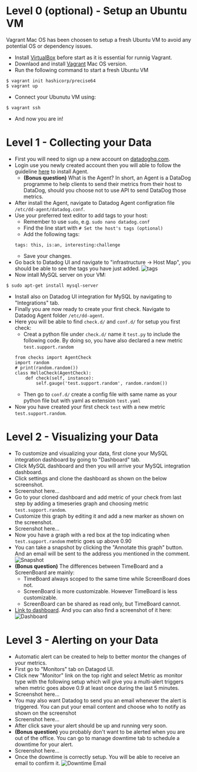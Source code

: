 # Level 0 (optional) - Setup an Ubuntu VM
Vagrant Mac OS has been choosen to setup a fresh Ubuntu VM to avoid any potential OS or dependency issues.

* Install [VirtualBox](https://www.virtualbox.org/) before start as it is essential for runnig Vagrant.
* Downlaod and install [Vagrant](https://www.vagrantup.com/downloads.html) Mac OS version.
* Run the following command to start a fresh Ubuntu VM
```
$ vagrant init hashicorp/precise64
$ vagrant up
```
* Connect your Ubunutu VM using:
```
$ vagrant ssh
```
* And now you are in!

# Level 1 - Collecting your Data
* First you will need to sign up a new account on [datadoghq.com](http://datadoghq.com).
* Login use you newly created account then you will able to follow the guideline [here](https://app.datadoghq.com/account/settings#agent/ubuntu) to install Agent.
    * **(Bonus question)** What is the Agent? In short, an Agent is a DataDog programme to help clients to send their metrics from their host to DataDog, should you choose not to use API to send DataDog those metrics.
* After install the Agent, navigate to Datadog Agent configration file `/etc/dd-agent/datadog.conf`.
* Use your preferred text editor to add tags to your host:
    * Remember to use `sudo`, e.g. `sudo nano datadog.conf`
    * Find the line start with `# Set the host's tags (optional)`
    * Add the following tags:
    ```
    tags: this, is:an, interesting:challenge
    ```
    * Save your changes.
* Go back to Datadog UI and navigate to "infrastructure -> Host Map", you should be able to see the tags you have just added.
![tags](https://github.com/xpy32/hiring-engineers/blob/542b8f11e02331f904d9eb12a1858a13382eecd1/tags.png?raw=true)
* Now intall MySQL server on your VM:
```
$ sudo apt-get install mysql-server
```
* Install also on Datadog UI integration for MySQL by navigating to "Integrations" tab.
* Finally you are now ready to create your first check. Navigate to Datadog Agent folder `/etc/dd-agent`.
* Here you will be able to find `check.d/` and `conf.d/` for setup you first check:
    * Creat a python file under `check.d/` name it `test.py` to include the following code. By doing so, you have also declared a new metric `test.support.random`
    ```
    from checks import AgentCheck
    import random
    # print(random.random())
    class HelloCheck(AgentCheck):
        def check(self, instance):
            self.gauge('test.support.random', random.random())
    ```
    * Then go to `conf.d/` create a config file with same name as your python file but with yaml as extension `test.yaml` 
* Now you have created your first check `test` with a new metric `test.support.random`.

# Level 2 - Visualizing your Data
* To customize and visualizing your data, first clone your MySQL integration dashboard by going to "Dashboard" tab.
* Click MySQL dashboard and then you will arrive your MySQL integration dashboard.
* Click settings and clone the dashboard as shown on the below screenshot.
* Screenshot here...
* Go to your cloned dashboard and add metric of your check from last step by adding a timeseries graph and choosing metric `test.support.random`.
* Customize this graph by editing it and add a new marker as shown on the screenshot.
* Screenshot here...
* Now you have a graph with a red box at the top indicating when `test.support.random` metric goes up above 0.90
* You can take a snapshot by clicking the "Annotate this graph" button. And an email will be sent to the address you mentioned in the comment.
![Snapshot](https://github.com/xpy32/hiring-engineers/blob/542b8f11e02331f904d9eb12a1858a13382eecd1/snapshot_via_email.png?raw=true)
* **(Bonus question)** The differences between TimeBoard and a ScreenBoard are mainly:
    * TimeBoard always scoped to the same time while ScreenBoard does not.
    * ScreenBoard is more customizable. However TimeBoard is less customizable.
    * ScreenBoard can be shared as read only, but TimeBoard cannot.
* [Link to dashboard](https://app.datadoghq.com/dash/263112/test-cloned). And you can also find a screenshot of it here:
![Dashboard](https://github.com/xpy32/hiring-engineers/blob/542b8f11e02331f904d9eb12a1858a13382eecd1/dashboard_screenshot.png?raw=true)

# Level 3 - Alerting on your Data
* Automatic alert can be created to help to better montor the changes of your metrics.
* First go to "Monitors" tab on Datagod UI.
* Click new "Monitor" link on the top right and select Metric as monitor type with the following setup which will give you a multi-alert triggers when metric goes above 0.9 at least once during the last 5 minutes.
* Screenshot here...
* You may also want Datadog to send you an email whenever the alert is triggered. You can put your email content and choose who to notify as shown on the screenshot
* Screenshot here...
* After click save your alert should be up and running very soon.
* **(Bonus question)** you probably don't want to be alerted when you are out of the office. You can go to manage downtime tab to schedule a downtime for your alert.
* Screenshot here...
* Once the downtime is correctly setup. You will be able to receive an email to confirm it.
![Downtime Email](https://github.com/xpy32/hiring-engineers/blob/542b8f11e02331f904d9eb12a1858a13382eecd1/scheduled_downtime.png?raw=true)
